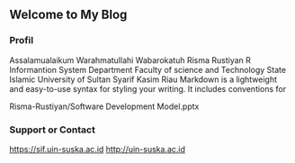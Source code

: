 ## Welcome to My Blog
### Profil
Assalamualaikum Warahmatullahi Wabarokatuh
Risma Rustiyan R
Informantion System Department
Faculty of science and Technology
State Islamic University of Sultan Syarif Kasim Riau
Markdown is a lightweight and easy-to-use syntax for styling your writing. It includes conventions for

Risma-Rustiyan/Software Development Model.pptx

### Support or Contact

https://sif.uin-suska.ac.id
http://uin-suska.ac.id
